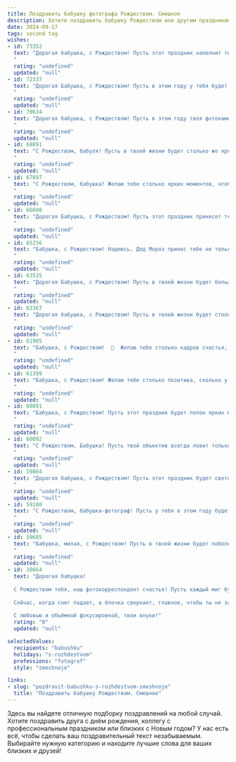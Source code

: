 ```yaml
---
title: Поздравить бабушку фотографа Рождеством. Смешное
description: Хотите поздравить бабушку Рождеством или другим праздником? Наш ИИ создаст незабываемое поздравление, а вы обязательно выделитесь среди других.  
date: 2024-09-17
tags: second tag
wishes:
- id: 73352
  text: "Дорогая бабушка, с Рождеством! Пусть этот праздник наполнит твой объектив яркими кадрами счастья, а фотоальбом - незабываемыми моментами! 😂
  "
  rating: "undefined"
  updated: "null"
- id: 72337
  text: "Дорогая Бабушка, с Рождеством! Пусть в этом году у тебя будет столько удачных кадров, сколько у тебя внуков (ну, или хотя бы столько же, сколько пирожков ты обычно печёшь к празднику!). 😂🎄✨
  "
  rating: "undefined"
  updated: "null"
- id: 70634
  text: "Дорогая бабушка, с Рождеством! Пусть в этом году твоя фотокамера будет заполнена только счастливыми моментами, а альбом - яркими, смешными и непредсказуемыми снимками! 😜
  "
  rating: "undefined"
  updated: "null"
- id: 68891
  text: "С Рождеством, бабуля! Пусть в твоей жизни будет столько же ярких кадров, сколько ты сделала за всю свою фотокарьеру!  😁🎄
  "
  rating: "undefined"
  updated: "null"
- id: 67697
  text: "С Рождеством, бабушка! Желаю тебе столько ярких моментов, чтобы хватило на целую фотокнигу! Пусть этот праздник будет полон улыбок, смеха и, конечно же, удачных кадров. 😉
  "
  rating: "undefined"
  updated: "null"
- id: 66608
  text: "Дорогая Бабушка, с Рождеством! Пусть этот праздник принесет тебе столько же позитива и ярких моментов, сколько ты фотографировала за свою жизнь! 📸  Надеюсь, Дед Мороз принес тебе не только подарки, но и новые творческие идеи для новых фотографий! 🥳
  "
  rating: "undefined"
  updated: "null"
- id: 65256
  text: "Бабушка, с Рождеством! Надеюсь, Дед Мороз принес тебе не только подарки, но и заказанные тобой новые объективы! 😜  Пусть в новом году все снимки получаются удачными, а жизнь — яркой и красочной! 🎄✨
  "
  rating: "undefined"
  updated: "null"
- id: 63535
  text: "Дорогая Бабушка, с Рождеством! Пусть в твоей жизни будет больше света, чем на твоих снимках, и пусть все неудачные кадры останутся в прошлом, как забытые фотопленки! 😊
  "
  rating: "undefined"
  updated: "null"
- id: 62367
  text: "Дорогая бабушка, с Рождеством! Пусть в твоей жизни будет столько же ярких моментов, сколько ты запечатлела на своих фотопленках! 😉🎄
  "
  rating: "undefined"
  updated: "null"
- id: 61905
  text: "Бабушка, с Рождеством!  🎄  Желаю тебе столько кадров счастья, что фотоаппарат не выдержит! 📸  Пусть  в твоей жизни будут только светлые  моменты, которые ты будешь запечатлевать на память.  😜
  "
  rating: "undefined"
  updated: "null"
- id: 61399
  text: "Бабушка, с Рождеством! Желаю тебе столько позитива, сколько у тебя на флешке фотографий с внуками! 😄 Пусть Новый год подарит тебе новых героев для фотосессий и ярких моментов, которые ты запечатлеешь на века! 📸
  "
  rating: "undefined"
  updated: "null"
- id: 60891
  text: "Бабушка, с Рождеством! Пусть этот праздник будет полон ярких моментов, как ваши лучшие фото, а улыбки на лицах близких - такими же искренними, как ваши снимки! 😉
  "
  rating: "undefined"
  updated: "null"
- id: 60092
  text: "С Рождеством, Бабушка! Пусть твой объектив всегда ловит только лучшие моменты, а улыбки на фотографиях будут ярче, чем елочные гирлянды! 😊🎄✨
  "
  rating: "undefined"
  updated: "null"
- id: 59864
  text: "Дорогая бабушка, с Рождеством! Пусть этот праздник будет светлым, как твоя улыбка, и радостным, как твой объектив! Желаю тебе в новом году много ярких моментов, которые ты сможешь поймать в объектив своей камеры!
  "
  rating: "undefined"
  updated: "null"
- id: 59180
  text: "С Рождеством, бабушка-фотограф! Пусть у тебя в этом году будет больше красивых кадров, чем неудачных селфи! 😜
  "
  rating: "undefined"
  updated: "null"
- id: 58685
  text: "Бабушка, милая, с Рождеством! Пусть в твоей жизни будет побольше ярких кадров, как в твоих фотоальбомах, а скучные моменты останутся только в истории! 📸🎄
  "
  rating: "undefined"
  updated: "null"
- id: 38664
  text: "Дорогая бабушка!
  
  С Рождеством тебя, наш фотокорреспондент счастья! Пусть каждый миг будет запечатлён в твоей памяти ярким кадром, а каждый просмотренный альбом приносит столько радости, сколько ты даришь нам!
  
  Сейчас, когда снег падает, а ёлочка сверкает, главное, чтобы ты не забыла сделать фото с нами — вдруг мы однажды превратимся в веселых Снегурочек или, о ужас, в оленей! Желаю, чтобы твоя жизнь была полна вкуса, как идеально отредактированное фото, а каждый твой день, как хорошо выдержанная фотография — светлым и радостным!
  
  С любовью и объёмной фокусировкой, твои внуки!"
  rating: "0"
  updated: "null"

selectedValues:
  recipients: "babushku"
  holidays: "s-rozhdestvom"
  professions: "fotograf"
  style: "smeshnoje"

links:
- slug: "pozdravit-babushku-s-rozhdestvom-smeshnoje"
  title: "Поздравить бабушку Рождеством. Смешное"
---
```


Здесь вы найдете отличную подборку поздравлений на любой случай. 
Хотите поздравить друга с днём рождения, коллегу с профессиональным праздником или близких с Новым годом? У нас есть всё, чтобы сделать ваш поздравительный текст незабываемым. Выбирайте нужную категорию и находите лучшие слова для ваших близких и друзей!
